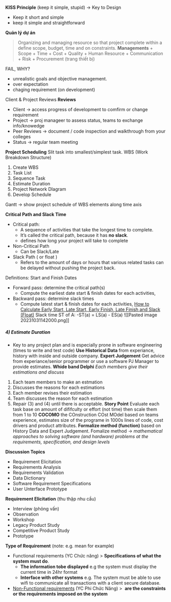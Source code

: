 
**KISS Principle** (keep it simple, stupid) -> Key to Design
+ Keep it short and simple
+ keep it simple and straightforward 

**Quản lý dự án**
>Organizing and managing resource so that project complete within a define scope, budget, time and on constraints.
	**Managements**
	+ Scope
	+ Time
	+ Cost
	+ Quality
	+ Human Resource
	+ Communication
	+ Risk
	+ Procurement (trang thiết bị)

FAIL, WHY?
+ unrealistic goals and objective management.
+ over expectation
+ chaging requirement (on development)

Client & Project Reviews
**Reviews**
+ Client -> access progress of development to comfirm or change requirement
+ Project -> proj manageer to assess status, teams to exchange info/knowedge
+ Peer Reviews -> document / code inspection and walkthrough from your colleges
+ Status -> regular team meeting

**Project Scheduling**
	Slit task into smallest/simplest task.
	WBS (Work Breakdown Structure)
1) Create WBS
2) Task List
3) Sequence Task
4) Estimate Duration
5) Project Network DIagram
6) Develop Schedule

Gantt -> show project schedule of WBS elements along time axis

**Critical Path and Slack Time**
+ Critical path:
	+ A sequence of activities that take the longest time to complete.
	+ It’s called the critical path, because it has **no slack**.
	+ defines how long your project will take to complete
+ Non-Critical Path
	+ Can be Slack/Late
+ Slack Path ( or float )
	+ Refers to the amount of days or hours that various related tasks can be delayed without pushing the project back.

Definitions: Start and Finish Dates
+ Forward pass: determine the critical path(s)
	+ Compute the earliest date start & finish dates for each activities,
+ Backward pass: determine slack times
	 + Compute latest start & finish dates for each activities,
[How to Calculate Early Start, Late Start, Early Finish, Late Finish and Slack (Float)](https://www.pmcalculators.com/how-to-calculate-the-critical-path/)
Slack time ST of A: -ST(a) = LS(a) - ES(a)
![[Pasted image 20231031142000.png]]

##### 4) Estimate Duration
+ Key to any project plan and is especially prone in software engineering (times to write and test code)
**Use
Historical Data** 
	from experiance, history with inside and outside company.
**Expert Judgement**
	Get advice from experiance/senior programmer or use a software PJ Manager to provide estimates. 
**Whide band Delphi**
	*Each members give their estimations and discuss*
1) Each team members to make an estmation
2) Discusses the reasons for each estimations
3) Each member revises their estimation
4) Team discusses the reason for each estimation
5) Repair (3) and (4) until there is acceptable.
**Story Point**
	Evaluate each task base on amount of dififculty or effort (not time) then scale them from 1 to 10
**COCOMO**
	the COnstruction COst MOdel based on teams experience, estimates size of the programe in 1000s lines of code, cost drivers and product attributes. 
	 **Formalize method (function)** based on History Data and Expert Judgement. 
		Fomalize method -> *mathematical approaches to solving software (and hardware) problems at the requirements, specification, and design levels*

**Discussion Topics**
+ Requirement Elicitation
+ Requirements Analysis
+ Requirements Validation
+ Data Dictionary
+ Software Requirement Specifications
+ User Unterface Prototype

**Requirement Elicitation** (thu thập nhu cầu)
+ Interview (phỏng vấn)
+ Observation
+ Workshop
+ Legacy Product Study
+ Competitive Product Study
+ Prototype

**Type of Requirement** (note: e.g. mean for example) 
+ Functional requirements (YC Chức năng) > **Specifications of what the system must do**.
	+ **The information tobe displayed**
		e.g the system must display the current time in 24hr format 
	+ **Interface with other systems**
		e.g. The system must be able to use wifi to communicate all transactions with a client secure database.
+ [Non-Functional requirements](https://www.geeksforgeeks.org/non-functional-requirements-in-software-engineering/) (YC Phi Chức Năng) >  **are the constraints or the requirements imposed on the system**
